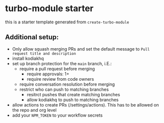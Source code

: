 # turbo-module starter

this is a starter template generated from `create-turbo-module`

## Additional setup:

- Only allow squash merging PRs and set the default message to `Pull request title and description`
- install kodiakhq
- set up branch protection for the `main` branch, i.E.:
  - require a pull request before merging
    - require approvals: 1+
    - require review from code owners
  - require conversation resolution before merging
  - restrict who can push to matching branches
    - resitrct pushes that create matching branches
    - allow kodiakhq to push to matching branches
- allow actions to create PRs (/settings/actions). This has to be allowed on the repo and org level
- add your `NPM_TOKEN` to your workflow secrets
